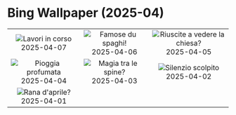 # Bing Wallpaper (2025-04)

|  |  |  |
|:---:|:---:|:---:|
| ![](https://www.bing.com/th?id=OHR.BeaverDay_IT-IT8371039769_400x240.jpg "Lavori in corso") 2025-04-07 | ![](https://www.bing.com/th?id=OHR.CarbonaraDay_IT-IT2080771090_400x240.jpg "Famose du spaghi!") 2025-04-06 | ![](https://www.bing.com/th?id=OHR.GaztelugatxeSunset_IT-IT9513907046_400x240.jpg "Riuscite a vedere la chiesa?") 2025-04-05 |
| ![](https://www.bing.com/th?id=OHR.CherryBlossomDC_IT-IT5867846300_400x240.jpg "Pioggia profumata") 2025-04-04 | ![](https://www.bing.com/th?id=OHR.SaguaroRainbow_IT-IT7336031543_400x240.jpg "Magia tra le spine?") 2025-04-03 | ![](https://www.bing.com/th?id=OHR.UtahBadlands_IT-IT7290436395_400x240.jpg "Silenzio scolpito") 2025-04-02 |
| ![](https://www.bing.com/th?id=OHR.TicanFrog_IT-IT7236834033_400x240.jpg "Rana d'aprile?") 2025-04-01 |  |  |
